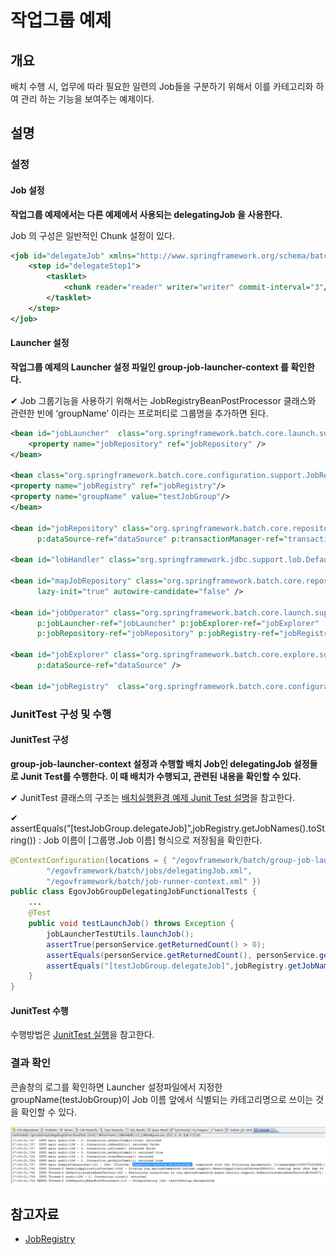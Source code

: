 # 작업그룹 예제

## 개요
배치 수행 시, 업무에 따라 필요한 일련의 Job들을 구분하기 위해서 이를 카테고리화 하여 관리 하는 기능을 보여주는 예제이다.

## 설명
### 설정
#### Job 설정
<b>작업그룹 예제에서는 다른 예제에서 사용되는 delegatingJob 을 사용한다.</b>

Job 의 구성은 일반적인 Chunk 설정이 있다.

```xml
<job id="delegateJob" xmlns="http://www.springframework.org/schema/batch">
    <step id="delegateStep1">
        <tasklet>
            <chunk reader="reader" writer="writer" commit-interval="3"/>
        </tasklet>
    </step>
</job>
```

#### Launcher 설정
<b>작업그룹 예제의 Launcher 설정 파일인 group-job-launcher-context 를 확인한다.</b>

✔ Job 그룹기능을 사용하기 위해서는 JobRegistryBeanPostProcessor 클래스와 관련한 빈에 ‘groupName’ 이라는 프로퍼티로 그룹명을 추가하면 된다.

```xml
<bean id="jobLauncher"	class="org.springframework.batch.core.launch.support.SimpleJobLauncher">
    <property name="jobRepository" ref="jobRepository" />
</bean>

<bean class="org.springframework.batch.core.configuration.support.JobRegistryBeanPostProcessor">
<property name="jobRegistry" ref="jobRegistry"/>
<property name="groupName" value="testJobGroup"/>
</bean>

<bean id="jobRepository" class="org.springframework.batch.core.repository.support.JobRepositoryFactoryBean"
      p:dataSource-ref="dataSource" p:transactionManager-ref="transactionManager" p:lobHandler-ref="lobHandler"/>

<bean id="lobHandler" class="org.springframework.jdbc.support.lob.DefaultLobHandler"/>

<bean id="mapJobRepository" class="org.springframework.batch.core.repository.support.MapJobRepositoryFactoryBean"
      lazy-init="true" autowire-candidate="false" />

<bean id="jobOperator" class="org.springframework.batch.core.launch.support.SimpleJobOperator"
      p:jobLauncher-ref="jobLauncher" p:jobExplorer-ref="jobExplorer"
      p:jobRepository-ref="jobRepository" p:jobRegistry-ref="jobRegistry" />

<bean id="jobExplorer" class="org.springframework.batch.core.explore.support.JobExplorerFactoryBean"
      p:dataSource-ref="dataSource" />

<bean id="jobRegistry"	class="org.springframework.batch.core.configuration.support.MapJobRegistry" />
```

### JunitTest 구성 및 수행
#### JunitTest 구성
<b>group-job-launcher-context 설정과 수행할 배치 Job인 delegatingJob 설정들로 Junit Test를 수행한다. 이 때 배치가 수행되고, 관련된 내용을 확인할 수 있다.</b>

✔ JunitTest 클래스의 구조는 [배치실행환경 예제 Junit Test 설명](./batch-example-run-junit-test.md)을 참고한다.

✔ assertEquals(”[testJobGroup.delegateJob\]”,jobRegistry.getJobNames().toString()) : Job 이름이 [그룹명.Job 이름] 형식으로 저장됨을 확인한다.

```java
@ContextConfiguration(locations = { "/egovframework/batch/group-job-launcher-context.xml",
        "/egovframework/batch/jobs/delegatingJob.xml",
        "/egovframework/batch/job-runner-context.xml" })
public class EgovJobGroupDelegatingJobFunctionalTests {
	...
    @Test
    public void testLaunchJob() throws Exception {
        jobLauncherTestUtils.launchJob();
        assertTrue(personService.getReturnedCount() > 0);
        assertEquals(personService.getReturnedCount(), personService.getReceivedCount());
        assertEquals("[testJobGroup.delegateJob]",jobRegistry.getJobNames().toString());
    }
}
```

#### JunitTest 수행
수행방법은 [JunitTest 실행](./batch-example-junit.md#Junit-Test-실행)을 참고한다.

### 결과 확인
콘솔창의 로그를 확인하면 Launcher 설정파일에서 지정한 groupName(testJobGroup)이 Job 이름 앞에서 식별되는 카테고리명으로 쓰이는 것을 확인할 수 있다.

![jobgroup1](./images/jobgroup1.png)

## 참고자료
- [JobRegistry](./batch-core-job-registry.md)